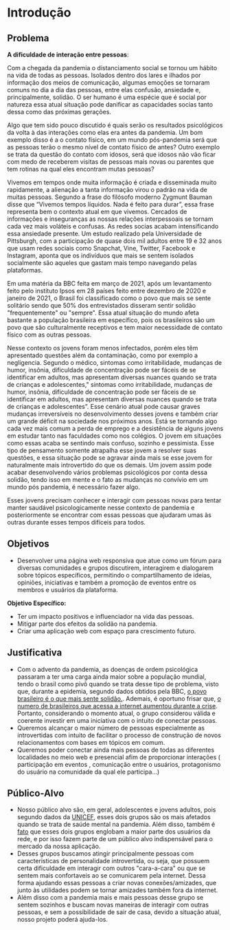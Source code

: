 # Introdução

## Problema

**A dificuldade de interação entre pessoas**:

Com a chegada da pandemia o distanciamento social
se tornou um hábito na vida de todas as pessoas.
Isolados dentro dos lares e ilhados por informação dos meios de comunicação, 
algumas emoções se tornaram comuns no dia a dia das pessoas, 
entre elas confusão, ansiedade e, principalmente, solidão.
O ser humano é uma espécie que é social por natureza essa atual situação 
pode danificar as capacidades socias tanto dessa como das próximas gerações.

Algo que tem sido pouco discutido é quais serão os resultados psicológicos da volta à
das interações como elas era antes da pandemia. Um bom exemplo disso é a o contato físico,
em um mundo pós-pandemia será que as pessoas terão o mesmo nível de contato físico de antes?
Outro exemplo se trata da questão do contato com idosos, será que idosos não vão ficar com medo
de receberem visitas de pessoas mais novas ou parentes que tem rotinas na qual eles encontram mutas pessoas?
 
Vivemos em tempos onde muita informação é criada e disseminada muito rapidamente, a alienação
a tanta informação virou o padrão na vida de muitas pessoas. Segundo a frase do filósofo moderno Zygmunt Bauman disse que “Vivemos tempos líquidos. Nada é feito para durar”,
essa frase representa bem o contexto atual em que vivemos. Cercados de informações e inseguranças as nossas relações
interpessoais se tornam cada vez mais voláteis e confusas. As redes socias acabam intensificando essa ansiedade presente. Um estudo realizado pela Universidade de Pittsburgh, com a participação de quase dois mil adultos entre 19 e 32 anos que usam redes sociais como Snapchat, Vine, Twitter, Facebook e Instagram, aponta que os indivíduos que mais se sentem isolados socialmente são aqueles que gastam mais tempo navegando pelas plataformas. 

Em uma matéria da BBC feita em março de 2021, após um levantamento feito pelo instituto Ipsos em 28 países feito entre dezembro de 2020 e janeiro de 2021,
o Brasil foi classificado como o povo que mais se sente solitário sendo que 50% dos entrevistados disseram sentir solidão "frequentemente" ou "sempre".
Essa atual situação do mundo afeta bastante a população brasileira em específico, pois os brasileiros são um povo que são culturalmente receptivos e tem maior necessidade de contato físico com as outras pessoas.

Nesse contexto os jovens foram menos infectados, porém eles têm apresentado questões além da contaminação, como por exemplo a negligencia. Segundo o médico, sintomas como irritabilidade, mudanças de humor, insônia, dificuldade de concentração pode ser fáceis de se identificar em adultos, mas apresentam diversas nuances quando se trata de crianças e adolescentes,"
sintomas como irritabilidade, mudanças de humor, insônia, dificuldade de concentração pode ser fáceis de se identificar em adultos, mas apresentam diversas nuances quando se trata de crianças e adolescentes”. Esse cenário atual pode causar graves mudanças irreversíveis no desenvolvimento desses jovens e também criar um grande déficit na sociedade nos próximos
anos. Está se tornando algo cada vez mais comum a perda de emprego e a desistência de alguns jovens em estudar tanto nas faculdades como nos colégios. O jovem em situações como essas
acaba se sentindo mais confuso, sozinho e pessimista. Esse tipo de pensamento somente atrapalha esse jovem a resolver suas questões, e essa situação pode se agravar ainda mais se esse jovem for naturalmente mais introvertido do que os demais. Um jovem assim pode acabar desenvolvendo vários problemas psicológicos por conta dessa solidão, tendo isso em mente e o fato as mudanças 
no convívio em um mundo pós pandemia, é necessário fazer algo.

Esses jovens precisam conhecer e interagir com pessoas novas para tentar manter saudável psicologicamente nesse contexto de pandemia e posteriormente se encontrar com essas pessoas que ajudaram umas às outras
durante esses tempos difíceis para todos. 

## Objetivos

- Desenvolver uma página web responsiva que atue como um fórum para diversas comunidades e grupos discutirem, interagirem e dialogarem sobre tópicos específicos, permitindo o compartilhamento de ideias, opiniões, iniciativas e também a promoção de eventos entre os membros e usuários da plataforma.

**Objetivo Específico:**

- Ter um impacto positivos e influenciador na vida das pessoas.
- Mitigar parte dos efeitos da solidão na pandemia. 
- Criar uma aplicação web com espaço para crescimento futuro.
## Justificativa

- Com o advento da pandemia, as doenças de ordem psicológica passaram a ter uma carga ainda maior sobre a população mundial, tendo o brasil como pivô quando se trata desse tipo de problema, visto que, durante a epidemia, segundo dados obtidos pela BBC, [o povo brasileiro é o que mais sente solidão.](https://www.bbc.com/portuguese/brasil-56275133). Ademais, é oportuno frisar que, [o numero de brasileiros que acessa a internet aumentou durante a crise](https://olhardigital.com.br/2021/08/18/internet-e-redes-sociais/com-aumento-na-pandemia-brasil-chega-a-152-milhoes-usuarios-de-internet/). Portanto, considerando o momento atual, o grupo considerou válida e coerente investir em uma iniciativa com o intuito de conectar pessoas.
- Queremos alcançar o maior número de pessoas especialmente as introvertidas com intuito de facilitar o processo de construção de novos relacionamentos com bases em tópicos em comum.
- Queremos poder conectar ainda mais  pessoas de todas as diferentes localidades no meio web e presencial afim de proporcionar interações ( participação em eventos , comunicação entre o usuários, protagonismo do usuário na comunidade da qual ele participa...)

## Público-Alvo

- Nosso público alvo são, em geral, adolescentes e jovens adultos, pois segundo dados da [UNICEF](https://agenciabrasil.ebc.com.br/educacao/noticia/2021-10/relatorio-aponta-impacto-da-pandemia-na-saude-mental-de-adolescentes), esses dois grupos são os mais afetados quando se trata de saúde mental na pandemia. Além disso, também é [fato](https://www.gov.br/mcom/pt-br/noticias/2021/abril/pesquisa-mostra-que-82-7-dos-domicilios-brasileiros-tem-acesso-a-internet#:~:text=Em%202019%2C%20entre%20as%20183,estudantes%20(75%2C8%25).) que esses dois grupos englobam a maior parte dos usuários da rede, e por isso fazem parte de um público alvo indispensável para o mercado da nossa aplicação.
- Desses grupos buscamos atingir principalmente pessoas com caracteristicas de personalidade introvertida, ou seja, que possuem certa dificuldade em interagir com outros "cara-a-cara" ou que se sentem mais confortaveis ao se comunicarem pela internet. Dessa forma ajudando essas pessoas a criar novas conexões/amizades, que junto às utilidades podem se tornar amizades também fora da internet.
- Além disso com a pandemia mais e mais pessoas desse grupo se sentem sozinhos e buscam novas maneiras de interagir com outras pessoas, e sem a possibilidade de sair de casa, devido a situação atual, nosso projeto poderá ajuda-los.
